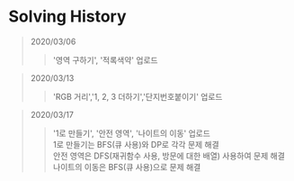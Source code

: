 # Solving History   
   
>2020/03/06   
>>'영역 구하기', '적록색약' 업로드   

>2020/03/13   
>>'RGB 거리','1, 2, 3 더하기','단지번호붙이기' 업로드      
   
>2020/03/17
>>'1로 만들기', '안전 영역', '나이트의 이동' 업로드   
1로 만들기는 BFS(큐 사용)와 DP로 각각 문제 해결   
안전 영역은 DFS(재귀함수 사용, 방문에 대한 배열) 사용하여 문제 해결   
나이트의 이동은 BFS(큐 사용)으로 문제 해결    
